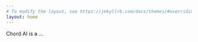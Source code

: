 ```yaml
---
# To modify the layout, see https://jekyllrb.com/docs/themes/#overriding-theme-defaults
layout: home
---
```


Chord AI is a ...
